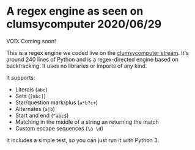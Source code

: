 # A regex engine as seen on clumsycomputer 2020/06/29

VOD: Coming soon!

This is a regex engine we coded live on the
[clumsycomputer stream](https://twitch.tv/clumsycomputer). It's around 240 lines of Python and is
a regex-directed engine based on backtracking. It uses no libraries or imports of any kind.

It supports:

* Literals (`abc`)
* Sets (`[abc]`)
* Star/question mark/plus (`a*b?c+`)
* Alternates (`a|b`)
* Start and end (`^abc$`)
* Matching in the middle of a string an returning the match
* Custom escape sequences (`\a \d`)

It includes a simple test, so you can just run it with Python 3.
